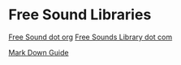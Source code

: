 # Free Sound Libraries #

[Free Sound dot org](https://freesound.org/)
[Free Sounds Library dot com](https://www.freesoundslibrary.com/)

[Mark Down Guide](https://www.markdownguide.org/cheat-sheet/)